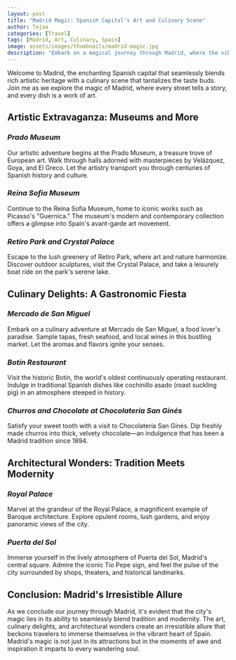 ```yaml
---
layout: post
title: "Madrid Magic: Spanish Capital's Art and Culinary Scene"
author: Tejaa
categories: [Travel]
tags: [Madrid, Art, Culinary, Spain]
image: assets/images/thumbnails/madrid-magic.jpg
description: "Embark on a magical journey through Madrid, where the vibrant art scene and culinary delights create an unforgettable Spanish experience."
---
```


Welcome to Madrid, the enchanting Spanish capital that seamlessly blends rich artistic heritage with a culinary scene that tantalizes the taste buds. Join me as we explore the magic of Madrid, where every street tells a story, and every dish is a work of art.

## **Artistic Extravaganza: Museums and More**

### *Prado Museum*

Our artistic adventure begins at the Prado Museum, a treasure trove of European art. Walk through halls adorned with masterpieces by Velázquez, Goya, and El Greco. Let the artistry transport you through centuries of Spanish history and culture.

### *Reina Sofia Museum*

Continue to the Reina Sofia Museum, home to iconic works such as Picasso's "Guernica." The museum's modern and contemporary collection offers a glimpse into Spain's avant-garde art movement.

### *Retiro Park and Crystal Palace*

Escape to the lush greenery of Retiro Park, where art and nature harmonize. Discover outdoor sculptures, visit the Crystal Palace, and take a leisurely boat ride on the park's serene lake.

## **Culinary Delights: A Gastronomic Fiesta**

### *Mercado de San Miguel*

Embark on a culinary adventure at Mercado de San Miguel, a food lover's paradise. Sample tapas, fresh seafood, and local wines in this bustling market. Let the aromas and flavors ignite your senses.

### *Botín Restaurant*

Visit the historic Botín, the world's oldest continuously operating restaurant. Indulge in traditional Spanish dishes like cochinillo asado (roast suckling pig) in an atmosphere steeped in history.

### *Churros and Chocolate at Chocolatería San Ginés*

Satisfy your sweet tooth with a visit to Chocolatería San Ginés. Dip freshly made churros into thick, velvety chocolate—an indulgence that has been a Madrid tradition since 1894.

## **Architectural Wonders: Tradition Meets Modernity**

### *Royal Palace*

Marvel at the grandeur of the Royal Palace, a magnificent example of Baroque architecture. Explore opulent rooms, lush gardens, and enjoy panoramic views of the city.

### *Puerta del Sol*

Immerse yourself in the lively atmosphere of Puerta del Sol, Madrid's central square. Admire the iconic Tio Pepe sign, and feel the pulse of the city surrounded by shops, theaters, and historical landmarks.

## **Conclusion: Madrid's Irresistible Allure**

As we conclude our journey through Madrid, it's evident that the city's magic lies in its ability to seamlessly blend tradition and modernity. The art, culinary delights, and architectural wonders create an irresistible allure that beckons travelers to immerse themselves in the vibrant heart of Spain. Madrid's magic is not just in its attractions but in the moments of awe and inspiration it imparts to every wandering soul.
